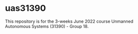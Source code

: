 # uas31390
This repository is for the 3-weeks June 2022 course Unmanned Autonomous Systems (31390) - Group 18.
